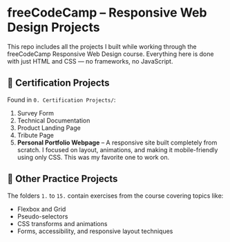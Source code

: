 # freeCodeCamp – Responsive Web Design Projects

This repo includes all the projects I built while working through the freeCodeCamp Responsive Web Design course. Everything here is done with just HTML and CSS — no frameworks, no JavaScript.

## 📁 Certification Projects

Found in `0. Certification Projects/`:
1. Survey Form  
2. Technical Documentation  
3. Product Landing Page  
4. Tribute Page  
5. **Personal Portfolio Webpage** – A responsive site built completely from scratch. I focused on layout, animations, and making it mobile-friendly using only CSS. This was my favorite one to work on.

## 🔧 Other Practice Projects

The folders `1.` to `15.` contain exercises from the course covering topics like:
- Flexbox and Grid
- Pseudo-selectors
- CSS transforms and animations
- Forms, accessibility, and responsive layout techniques
